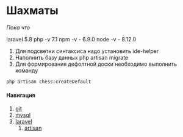 # Шахматы
*Пока что*

laravel 5.8
php -v 7.1
npm -v - 6.9.0
node -v - 8.12.0

1. Для подсветки синтаксиса надо установить ide-helper
2. Наполнить базу данных php artisan migrate
3. Для формирования дефолтной доски необходимо выполнить команду
```console
php artisan chess:createDefault
```

#### Навигация
1. [git](../git/)
2. [mysql](../mysql/)
2. [laravel](../laravel/)
    1. [artisan](../laravel/artisan/)
